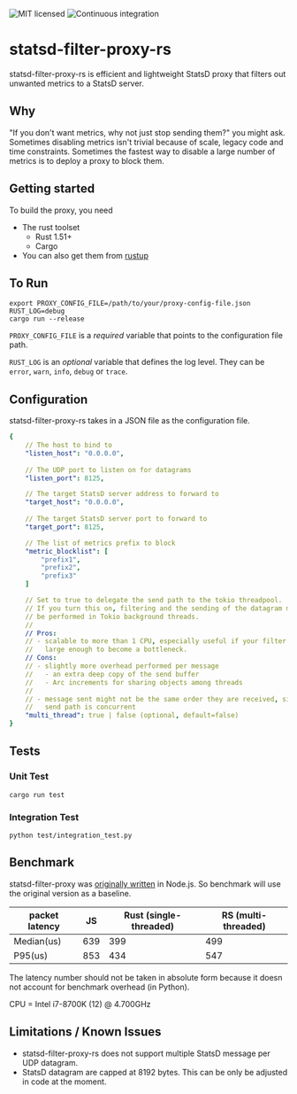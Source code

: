 ![MIT licensed](https://img.shields.io/badge/license-MIT-blue.svg)
![Continuous integration](https://github.com/askldjd/statsd-filter-proxy-rs/workflows/CI/badge.svg)

# statsd-filter-proxy-rs

statsd-filter-proxy-rs is efficient and lightweight StatsD proxy that filters out unwanted metrics to a StatsD server.

## Why

"If you don't want metrics, why not just stop sending them?" you might ask. Sometimes disabling metrics isn't trivial because of scale, legacy code and time constraints. Sometimes the fastest way to disable a large number of metrics is to deploy a proxy to block them.

## Getting started

To build the proxy, you need
 - The rust toolset
    - Rust 1.51+
    - Cargo
 - You can also get them from [rustup](https://rustup.rs/)

## To Run

```
export PROXY_CONFIG_FILE=/path/to/your/proxy-config-file.json
RUST_LOG=debug 
cargo run --release
```

`PROXY_CONFIG_FILE` is a _required_ variable that points to the configuration file path.

`RUST_LOG` is an _optional_ variable that defines the log level. They can be `error`, `warn`, `info`, `debug` or `trace`.


## Configuration

statsd-filter-proxy-rs takes in a JSON file as the configuration file. 

```yaml
{
    // The host to bind to
    "listen_host": "0.0.0.0",
    
    // The UDP port to listen on for datagrams
    "listen_port": 8125,

    // The target StatsD server address to forward to
    "target_host": "0.0.0.0",
    
    // The target StatsD server port to forward to
    "target_port": 8125,

    // The list of metrics prefix to block
    "metric_blocklist": [
        "prefix1",
        "prefix2",
        "prefix3"
    ]

    // Set to true to delegate the send path to the tokio threadpool.
    // If you turn this on, filtering and the sending of the datagram may
    // be performed in Tokio background threads.
    //
    // Pros:
    // - scalable to more than 1 CPU, especially useful if your filter list 
    //   large enough to become a bottleneck.
    // Cons:
    // - slightly more overhead performed per message
    //   - an extra deep copy of the send buffer
    //   - Arc increments for sharing objects among threads
    //
    // - message sent might not be the same order they are received, since
    //   send path is concurrent
    "multi_thread": true | false (optional, default=false)
}
```

## Tests

### Unit Test

```
cargo run test
```

### Integration Test

```
python test/integration_test.py
```

## Benchmark

statsd-filter-proxy was [originally written](./benchmark/statsd-filter-proxy.js) in Node.js. So benchmark will use the original version as a baseline.

| packet latency | JS  | Rust (single-threaded) | RS (multi-threaded) |
|----------------|-----|------------------------|---------------------|
| Median(us)     | 639 | 399                    | 499                 |
| P95(us)        | 853 | 434                    | 547                 |

The latency number should not be taken in absolute form because it doesn not account for benchmark overhead (in Python).

CPU = Intel i7-8700K (12) @ 4.700GHz

## Limitations / Known Issues
- statsd-filter-proxy-rs does not support multiple StatsD message per UDP datagram. 
- StatsD datagram are capped at 8192 bytes. This can be only be adjusted in code at the moment.